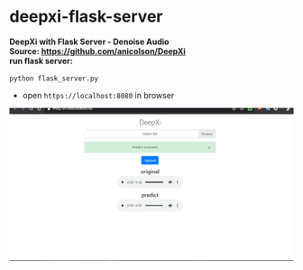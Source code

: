 # deepxi-flask-server
**DeepXi with Flask Server - Denoise Audio**  
**Source: https://github.com/anicolson/DeepXi**  
**run flask server:**  
```
python flask_server.py  
```
+ open `https://localhost:8080` in browser
  
![upload file to Flask server and get response](demo.PNG)
